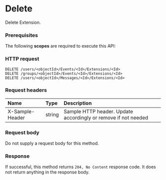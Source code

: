 # Delete

Delete Extension.
### Prerequisites
The following **scopes** are required to execute this API: 
### HTTP request
<!-- { "blockType": "ignored" } -->
```http
DELETE /users/<objectId>/Events/<Id>/Extensions/<Id>
DELETE /groups/<objectId>/Events/<Id>/Extensions/<Id>
DELETE /users/<objectId>/Messages/<Id>/Extensions/<Id>

```
### Request headers
| Name       | Type | Description|
|:---------------|:--------|:----------|
| X-Sample-Header  | string  | Sample HTTP header. Update accordingly or remove if not needed|

### Request body
Do not supply a request body for this method.


### Response
If successful, this method returns `204, No Content` response code. It does not return anything in the response body.


<!-- uuid: 7c0e88aa-c7de-4c03-bcd0-832bf4923b7a
2015-10-19 09:07:24 UTC -->
<!-- {
  "type": "#page.annotation",
  "description": "Delete",
  "keywords": "",
  "section": "documentation",
  "tocPath": ""
}-->
